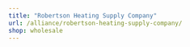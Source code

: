 ```yaml
---
title: "Robertson Heating Supply Company"
url: /alliance/robertson-heating-supply-company/
shop: wholesale
---
```

